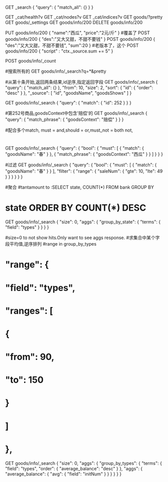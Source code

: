 GET _search
{
  "query": {
    "match_all": {}
  }
}

GET _cat/health?v
GET _cat/nodes?v
GET _cat/indices?v
GET goods/?pretty
GET goods/_settings
GET goods/info/200
DELETE goods/info/200

PUT goods/info/200
{
  "name":"西瓜",
  "price":"2元/斤"
}
#覆盖了
POST goods/info/200
{
  "des":"又大又甜，不甜不要钱"
}
POST goods/info/200
{
  "des":"又大又甜，不甜不要钱",
  "sum":20
}
#老版本了，这个
POST goods/info/200
{
  "script" : "ctx._source.sum += 5"
}

POST goods/info/_count

#搜索所有的
GET goods/info/_search?q=*&pretty

#从第十条开始,返回两条结果,id逆序,指定返回字段
GET goods/info/_search
{
  "query": {
    "match_all": {}
  },
  "from": 10,
  "size": 2,
  "sort": {
    "id": {
      "order": "desc"
    }
  },
  "_source": [
    "id",
    "goodsName",
    "goodsShows"
  ]
}

GET goods/info/_search
{
  "query": {
    "match": {
      "id": 252
    }
  }
}


#第252号商品,goodsContext中包含'赔偿'的
GET goods/info/_search
{
  "query": {
    "match_phrase": {
      "goodsContext": "赔偿"
    }
  }
}

#配合多个match, must = and,should = or,must_not = both not,
#
GET goods/info/_search
{
  "query": {
    "bool": {
      "must": [
        {
          "match": {
            "goodsName": "春"
          }
        },
        {
          "match_phrase": {
            "goodsContext": "西瓜"
          }
        }
      ]
    }
  }
}

#过滤
GET goods/info/_search
{
  "query": {
    "bool": {
      "must": [
        {
          "match": {
            "goodsName": "春"
          }
        }
      ],
      "filter": {
        "range": {
          "saleNum": {
            "gte": 10,
            "lte": 49
          }
        }
      }
    }
  }
}

#聚合
#tantamount to :SELECT state, COUNT(*) FROM bank GROUP BY
#  state ORDER BY COUNT(*) DESC
GET goods/info/_search
{
  "size": 0,
  "aggs": {
    "group_by_state": {
      "terms": {
        "field": "types"
      }
    }
  }
}

#size=0 to not show hits.Only want to see aggs response.
#求集合中某个字段平均值,逆序排列
#range in group_by_types
#      "range": {
#        "field": "types",
#        "ranges": [
#          {
#            "from": 90,
#            "to": 150
#          }
#        ]
#      },
GET goods/info/_search
{
  "size": 0,
  "aggs": {
    "group_by_types": {
      "terms": {
        "field": "types",
        "order": {
          "average_balance": "desc"
        }
      },
      "aggs": {
        "average_balance": {
          "avg": {
            "field": "initNum"
          }
        }
      }
    }
  }
}